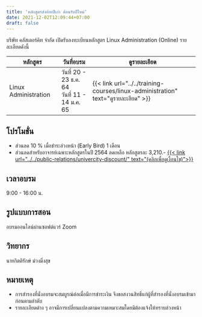 ```yaml
---
title: 'หลักสูตรส่งท้ายปีเก่า ต้อนรับปีใหม่'
date: 2021-12-02T12:09:44+07:00
draft: false
---
```

บริษัท คลัสเตอร์คิท จำกัด เปิดรับลงทะเบียนหลักสูตร Linux Administration (Online) รายละเอียดดังนี้
<!--more-->

<table class="table table-striped">
  <thead class="bg-primary">
    <tr>
      <th>หลักสูตร</th>
      <th>วันที่อบรม</th>
      <th>ดูรายละเอียด</th>
    </tr>
  </thead>
  <tbody>
    <tr>
      <td>Linux Administration</td>
      <td>วันที่ 20 - 23 ธ.ค. 64<br>
          วันที่ 11 - 14 ม.ค. 65</td>
      <td>{{< link url="../../training-courses/linux-administration" text="ดูรายละเอียด" >}}</td>
    </tr>
  </tbody>
</table>

## โปรโมชั่น
* ส่วนลด 10 % เมื่อชำระล่วงหน้า (Early Bird) 1 เดือน 
* ส่วนลดสำหรับอาจารย์เฉพาะหลักสูตรในปี 2564 ลดเหลือ หลักสูตรละ 3,210.- <u>{{< link url="../../public-relations/univercity-discount/" text="(คลิกเพื่อดูเงื่อนไข)">}}</u>

## เวลาอบรม  
9:00 - 16:00 น.

## รูปแบบการสอน  
อบรมออนไลน์ผ่านซอฟต์แวร์ Zoom

## วิทยากร 
นายกิตติรักษ์ ม่วงมิ่งสุข

## หมายเหตุ
* การสำรองที่นั่งอบรมจะสมบูรณ์ต่อเมื่อมีการชำระเงิน จึงขอสงวนสิทธิ์แก่ผู้ที่สำรองที่นั่งอบรมเข้ามาก่อนตามลำดับ
* รายละเอียดต่าง ๆ อาจมีการเปลี่ยนแปลงตามความเหมาะสมโดยมิต้องแจ้งให้ทราบล่วงหน้า